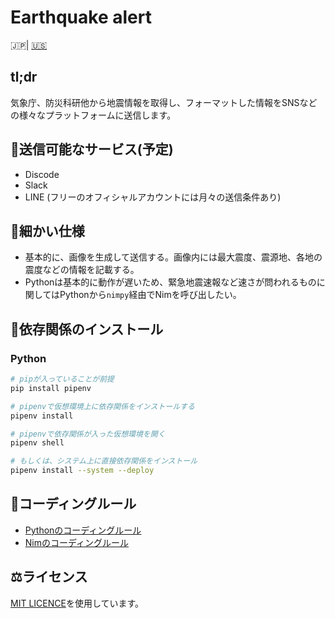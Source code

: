 # Earthquake alert

🇯🇵| [🇺🇸](documents/README_en.md)

## tl;dr

気象庁、防災科研他から地震情報を取得し、フォーマットした情報をSNSなどの様々なプラットフォームに送信します。

## 📢送信可能なサービス(予定)

- Discode
- Slack
- LINE (フリーのオフィシャルアカウントには月々の送信条件あり)

## 💬細かい仕様

- 基本的に、画像を生成して送信する。画像内には最大震度、震源地、各地の震度などの情報を記載する。
- Pythonは基本的に動作が遅いため、緊急地震速報など速さが問われるものに関してはPythonから`nimpy`経由でNimを呼び出したい。

## 🔧依存関係のインストール

### Python

```bash
# pipが入っていることが前提
pip install pipenv

# pipenvで仮想環境上に依存関係をインストールする
pipenv install

# pipenvで依存関係が入った仮想環境を開く
pipenv shell

# もしくは、システム上に直接依存関係をインストール
pipenv install --system --deploy
```

## 🔰コーディングルール

- [Pythonのコーディングルール](documents/python_rule.md)
- [Nimのコーディングルール](documents/nim_rule.md)

## ⚖ライセンス

[MIT LICENCE](LICENSE)を使用しています。
